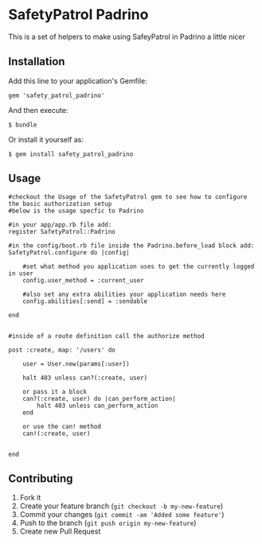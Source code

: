 # SafetyPatrol Padrino
This is a set of helpers to make using SafeyPatrol in Padrino a little nicer

## Installation

Add this line to your application's Gemfile:

    gem 'safety_patrol_padrino'

And then execute:

    $ bundle

Or install it yourself as:

    $ gem install safety_patrol_padrino

## Usage

	#checkout the Usage of the SafetyPatrol gem to see how to configure the basic authorization setup
	#below is the usage specfic to Padrino

	#in your app/app.rb file add:
	register SafetyPatrol::Padrino

	#in the config/boot.rb file inside the Padrino.before_load block add:	
	SafetyPatrol.configure do |config|

		#set what method you application uses to get the currently logged in user
		config.user_method = :current_user

		#also set any extra abilities your application needs here
		config.abilities[:send] = :sendable

	end


	#inside of a route definition call the authorize method

	post :create, map: '/users' do

		user = User.new(params[:user])

		halt 403 unless can?(:create, user)

		or pass it a block
		can?(:create, user) do |can_perform_action|
			halt 403 unless can_perform_action
		end

		or use the can! method 
		can!(:create, user)


	end




## Contributing

1. Fork it
2. Create your feature branch (`git checkout -b my-new-feature`)
3. Commit your changes (`git commit -am 'Added some feature'`)
4. Push to the branch (`git push origin my-new-feature`)
5. Create new Pull Request
